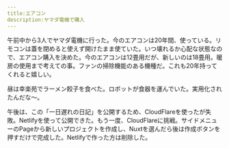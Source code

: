 ```yaml
---
title:エアコン
description:ヤマダ電機で購入
---
```


午前中から3人でヤマダ電機に行った。今のエアコンは20年間、使っている。リモコンは蓋を閉めると使えず開けたまま使ていた。いつ壊れるか心配な状態なので、エアコン購入を決めた。今のエアコンは12畳用だが、新しいのは18畳用。暖房の使用まで考えての事。ファンの掃除機能のある機種だ。これも20年持ってくれると嬉しい。

昼は幸楽苑でラーメン餃子を食べた。ロボットが食器を運んでいた。実用化されたんだな～。

午後は、この「一日遅れの日記」を公開するため、CloudFlareを使ったが失敗。Netlifyを使って公開できた。もう一度、CloudFlareに挑戦。サイドメニューのPageから新しいプロジェクトを作成し、Nuxtを選んだら後は作成ボタンを押すだけで完成した。Netlifyで作った方は削除した。
